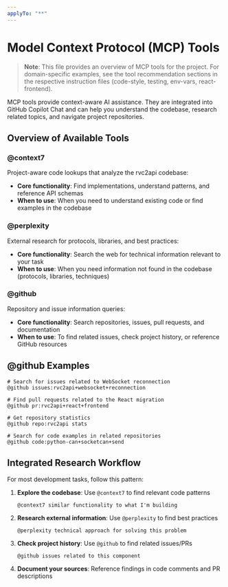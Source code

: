 ```yaml
---
applyTo: "**"
---
```


# Model Context Protocol (MCP) Tools

> **Note**: This file provides an overview of MCP tools for the project. For domain-specific examples, see the tool recommendation sections in the respective instruction files (code-style, testing, env-vars, react-frontend).

MCP tools provide context-aware AI assistance. They are integrated into GitHub Copilot Chat and can help you understand the codebase, research related topics, and navigate project repositories.

## Overview of Available Tools

### @context7
Project-aware code lookups that analyze the rvc2api codebase:

- **Core functionality**: Find implementations, understand patterns, and reference API schemas
- **When to use**: When you need to understand existing code or find examples in the codebase

### @perplexity
External research for protocols, libraries, and best practices:

- **Core functionality**: Search the web for technical information relevant to your task
- **When to use**: When you need information not found in the codebase (protocols, libraries, techniques)

### @github
Repository and issue information queries:

- **Core functionality**: Search repositories, issues, pull requests, and documentation
- **When to use**: To find related issues, check project history, or reference GitHub resources

## @github Examples

```
# Search for issues related to WebSocket reconnection
@github issues:rvc2api+websocket+reconnection

# Find pull requests related to the React migration
@github pr:rvc2api+react+frontend

# Get repository statistics
@github repo:rvc2api stats

# Search for code examples in related repositories
@github code:python-can+socketcan+send
```

## Integrated Research Workflow

For most development tasks, follow this pattern:

1. **Explore the codebase**: Use `@context7` to find relevant code patterns
   ```
   @context7 similar functionality to what I'm building
   ```

2. **Research external information**: Use `@perplexity` to find best practices
   ```
   @perplexity technical approach for solving this problem
   ```

3. **Check project history**: Use `@github` to find related issues/PRs
   ```
   @github issues related to this component
   ```

4. **Document your sources**: Reference findings in code comments and PR descriptions
